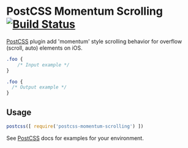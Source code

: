 # PostCSS Momentum Scrolling [![Build Status][ci-img]][ci]

[PostCSS] plugin add 'momentum' style scrolling behavior for overflow (scroll, auto) elements on iOS.

[PostCSS]: https://github.com/postcss/postcss
[ci-img]:  https://travis-ci.org/yunusga/postcss-momentum-scrolling.svg
[ci]:      https://travis-ci.org/yunusga/postcss-momentum-scrolling

```css
.foo {
    /* Input example */
}
```

```css
.foo {
  /* Output example */
}
```

## Usage

```js
postcss([ require('postcss-momentum-scrolling') ])
```

See [PostCSS] docs for examples for your environment.
